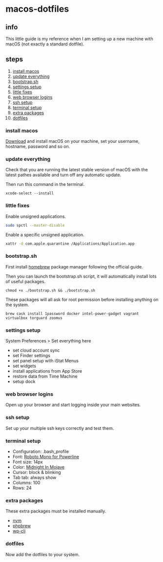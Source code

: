 # macos-dotfiles

## info

This little guide is my reference when I am setting up a new machine with macOS (not exactly a standard dotfile).

## steps

1. [install macos](#install-macos)
2. [update everything](#update-everything)
3. [bootstrap.sh](#bootstrapsh)
4. [settings setup](#settings-setup)
5. [little fixes](#little-fixes)
6. [web browser logins](#web-browser-logins)
7. [ssh setup](#ssh-setup)
8. [terminal setup](#terminal-setup)
9. [extra packages](#extra-packages)
10. [dotfiles](#dotfiles)

### install macos

[Download](https://dortania.github.io/OpenCore-Desktop-Guide/installer-guide/mac-install.html#downloading-macos) and install macOS on your machine, set your username, hostname, password and so on.

### update everything

Check that you are running the latest stable version of macOS with the latest pathes available and turn off any automatic update.

Then run this command in the terminal.

```shell
xcode-select --install
```

### little fixes

Enable unsigned applications.

```bash
sudo spctl --master-disable
```

Enable a specific unsigned application.

```bash
xattr -d com.apple.quarantine /Applications/Application.app
```

### bootstrap.sh

First install [homebrew](https://brew.sh) package manager following the official guide.

Then you can launch the bootstrap.sh script, it will automatically install lots of useful packages.

```shell
chmod +x ./bootstrap.sh && ./bootstrap.sh
```

These packages will all ask for root permission before installing anything on the system.

```shell
brew cask install 1password docker intel-power-gadget vagrant virtualbox torguard zoomus
```

### settings setup

System Preferences > Set everything here

* set cloud account sync
* set Finder settings
* set panel setup with iStat Menus
* set widgets
* install applications from App Store
* restore data from Time Machine
* setup dock

### web browser logins

Open up your browser and start logging inside your main websites.

### ssh setup

Set up your multiple ssh keys correctly and test them.

### terminal setup

* Configuration: .bash_profile
* Font: [Roboto Mono for Powerline](https://github.com/powerline/fonts)
* Font size: 14px
* Color: [Midnight In Mojave](https://github.com/mbadolato/iTerm2-Color-Schemes)
* Cursor: block & blinking
* Tab tab: always show
* Columns: 100
* Rows: 24

### extra packages

These extra packages must be installed manually.

* [nvm](https://github.com/nvm-sh/nvm)
* [phpbrew](https://github.com/phpbrew/phpbrew)
* [wp-cli](https://github.com/wp-cli/wp-cli)

### dotfiles

Now add the dotfiles to your system.
